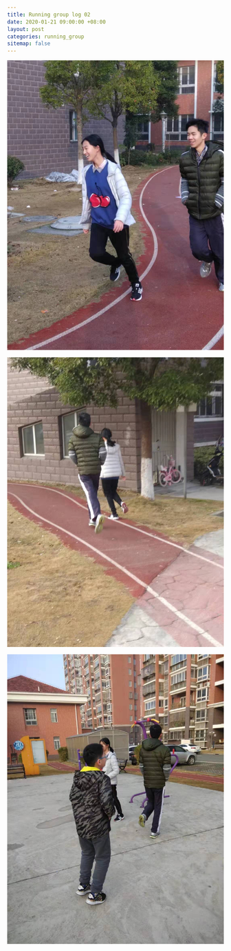 ```yaml
---
title: Running group log 02
date: 2020-01-21 09:00:00 +08:00
layout: post
categories: running_group
sitemap: false
---
```


![004](004.jpg)

![005](005.jpg)

![006](006.jpg)
